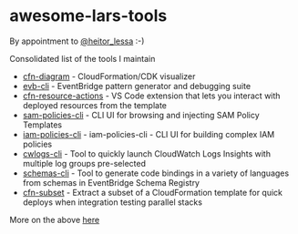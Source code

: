 # awesome-lars-tools

By appointment to [@heitor_lessa](https://twitter.com/heitor_lessa/status/1316296889587970049) :-)

Consolidated list of the tools I maintain

* [cfn-diagram](https://github.com/mhlabs/cfn-diagram) - CloudFormation/CDK visualizer
* [evb-cli](https://github.com/mhlabs/evb-cli) - EventBridge pattern generator and debugging suite
* [cfn-resource-actions](https://github.com/mhlabs/cfn-resource-actions) - VS Code extension that lets you interact with deployed resources from the template
* [sam-policies-cli](https://github.com/mhlabs/sam-policies-cli) - CLI UI for browsing and injecting SAM Policy Templates
* [iam-policies-cli](https://github.com/mhlabs/iam-policies-cli) - iam-policies-cli - CLI UI for building complex IAM policies
* [cwlogs-cli](https://github.com/mhlabs/cwlogs-cli) - Tool to quickly launch CloudWatch Logs Insights with multiple log groups pre-selected
* [schemas-cli](https://github.com/mhlabs/schemas-cli) - Tool to generate code bindings in a variety of languages from schemas in EventBridge Schema Registry
* [cfn-subset](https://github.com/mhlabs/cfn-subset) - Extract a subset of a CloudFormation template for quick deploys when integration testing parallel stacks

More on the above [here](https://dev.to/ljacobsson/a-brief-summary-of-our-aws-productivity-tools-2ofl)
